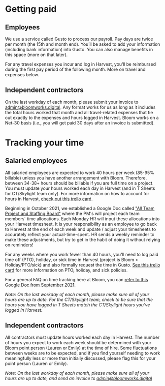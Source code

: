 # Getting paid

## Employees
We use a service called Gusto to process our payroll. Pay days are twice per month (the 15th and month end). You’ll be asked to add your information (including bank information) into Gusto. You can also manage benefits in this space (more on that later). 

For any travel expenses you incur and log in Harvest, you’ll be reimbursed during the first pay period of the following month. More on travel and expenses below. 

## Independent contractors
On the last workday of each month, please submit your invoice to admin@bloomworks.digital. Any format works for us as long as it includes the total hours worked that month and all travel-related expenses that tie out exactly to the expenses and hours logged in Harvest.  Bloom works on a Net-30 basis (i.e., you will get paid 30 days after an invoice is submitted).

# Tracking your time

## Salaried employees
All salaried employees are expected to work 40 hours per week (85-95% billable) unless you have another arrangement with Bloom. Therefore, between 34-38+ hours should be billable if you are full time on a project. You must update your hours worked each day in Harvest (and in T Sheets for CT/Skylight team only). For more information on how to account for hours in Harvest, [check out this trello card](https://trello.com/c/MDeCS2Sd). 

Beginning in October 2021, we established a Google Doc called ["All Team Project and Staffing Board"](https://docs.google.com/spreadsheets/d/1yJaEBIPDkfvggN2DkEXIKbfeRR9rOOmAnXtfOWyOtGM/edit#gid=222779496) where the PM's will project each team members' time allocations. Each Monday HR will input these allocations into your Harvest timesheet. It is your responsibility as an employee to go back to Harvest at the end of each week and update / adjust your timesheets to accurately reflect your actual-time-spent. HR sends a weekly reminder to make these adjustments, but try to get in the habit of doing it without relying on reminders! 

For any weeks where you work fewer than 40 hours, you'll need to log paid time off (PTO), holiday, or sick time in Harvest (project is Bloom > Holiday/PTO/sick) and also formally request the time in Gusto. [See this trello card](https://trello.com/c/bOtixcay) for more information on PTO, holiday, and sick policies.

For a general FAQ on time tracking here at Bloom, you can [refer to this Google Doc from September 2021](https://docs.google.com/document/d/1ZKem214TahVwl2K2OD5FNtP0_xX05nPdJ9CdAmShWwk/edit).

*Note: On the last workday of each month, please make sure all of your hours are up to date. For the CT/Skylight team, check to be sure that the hours you have logged in T Sheets match the CT/Skylight hours you’ve logged in Harvest.* 

## Independent contractors
All contractors must update hours worked each day in Harvest. The number of hours you expect to work each week should be determined with your Bloom point person (Lauren or Emily) at the time of hire. Some fluctuations between weeks are to be expected, and if you find yourself needing to work meaningfully less or more than initially discussed, please flag this for your point person (Lauren or Emily).  

*Note: On the last workday of each month, please make sure all of your hours are up to date, and send an invoice to admin@bloomworks.digital*
